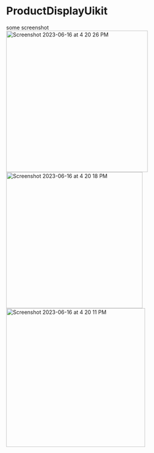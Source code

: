 # ProductDisplayUikit
some screenshot
<br/>
<img width="379" alt="Screenshot 2023-06-16 at 4 20 26 PM" src="https://github.com/yyxqqq777/ProductDisplayUikit/assets/88302638/59cb5c70-3a75-483d-b894-3b2267205e18">
<img width="365" alt="Screenshot 2023-06-16 at 4 20 18 PM" src="https://github.com/yyxqqq777/ProductDisplayUikit/assets/88302638/fe84d6fe-79fb-401a-93dc-45ffb4b73d9b">
<img width="372" alt="Screenshot 2023-06-16 at 4 20 11 PM" src="https://github.com/yyxqqq777/ProductDisplayUikit/assets/88302638/ebc0b36b-0b83-4c71-abe1-7b8014aad830">
